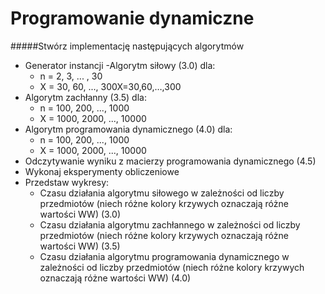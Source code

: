 # **Programowanie dynamiczne**
#####Stwórz implementację następujących algorytmów
- Generator instancji
  -Algorytm siłowy (3.0) dla:
    - n = 2, 3, ... , 30
    - X = 30, 60, ..., 300X=30,60,…,300
- Algorytm zachłanny (3.5) dla:
    - n = 100, 200, ..., 1000
    - X = 1000, 2000, ..., 10000
- Algorytm programowania dynamicznego (4.0) dla:
    - n = 100, 200, ..., 1000
    - X = 1000, 2000, ..., 10000
- Odczytywanie wyniku z macierzy programowania dynamicznego (4.5)
- Wykonaj eksperymenty obliczeniowe
- Przedstaw wykresy:
    - Czasu działania algorytmu siłowego w zależności od liczby
      przedmiotów (niech różne kolory krzywych oznaczają różne wartości WW) (3.0)
    - Czasu działania algorytmu zachłannego w zależności od liczby
      przedmiotów (niech różne kolory krzywych oznaczają różne wartości WW) (3.5)
    - Czasu działania algorytmu programowania dynamicznego w zależności od liczby
      przedmiotów (niech różne kolory krzywych oznaczają różne wartości WW) (4.0)
